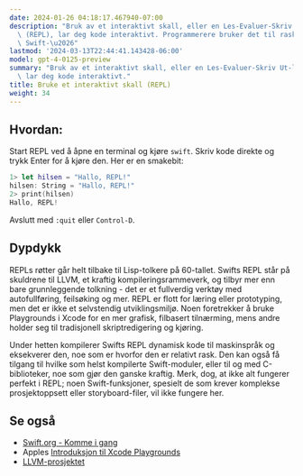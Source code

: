 ```yaml
---
date: 2024-01-26 04:18:17.467940-07:00
description: "Bruk av et interaktivt skall, eller en Les-Evaluer-Skriv Ut-l\xF8kke\
  \ (REPL), lar deg kode interaktivt. Programmerere bruker det til raskt \xE5 teste\
  \ Swift-\u2026"
lastmod: '2024-03-13T22:44:41.143428-06:00'
model: gpt-4-0125-preview
summary: "Bruk av et interaktivt skall, eller en Les-Evaluer-Skriv Ut-l\xF8kke (REPL),\
  \ lar deg kode interaktivt."
title: Bruke et interaktivt skall (REPL)
weight: 34
---
```


## Hvordan:
Start REPL ved å åpne en terminal og kjøre `swift`. Skriv kode direkte og trykk Enter for å kjøre den. Her er en smakebit:

```Swift
1> let hilsen = "Hallo, REPL!"
hilsen: String = "Hallo, REPL!"
2> print(hilsen)
Hallo, REPL!
```

Avslutt med `:quit` eller `Control-D`.

## Dypdykk
REPLs røtter går helt tilbake til Lisp-tolkere på 60-tallet. Swifts REPL står på skuldrene til LLVM, et kraftig kompileringsrammeverk, og tilbyr mer enn bare grunnleggende tolkning - det er et fullverdig verktøy med autofullføring, feilsøking og mer. REPL er flott for læring eller prototyping, men det er ikke et selvstendig utviklingsmiljø. Noen foretrekker å bruke Playgrounds i Xcode for en mer grafisk, filbasert tilnærming, mens andre holder seg til tradisjonell skriptredigering og kjøring.

Under hetten kompilerer Swifts REPL dynamisk kode til maskinspråk og eksekverer den, noe som er hvorfor den er relativt rask. Den kan også få tilgang til hvilke som helst kompilerte Swift-moduler, eller til og med C-biblioteker, noe som gjør den ganske kraftig. Merk, dog, at ikke alt fungerer perfekt i REPL; noen Swift-funksjoner, spesielt de som krever komplekse prosjektoppsett eller storyboard-filer, vil ikke fungere her.

## Se også
- [Swift.org - Komme i gang](https://www.swift.org/getting-started/#using-the-repl)
- Apples [Introduksjon til Xcode Playgrounds](https://developer.apple.com/videos/play/wwdc2014/408/)
- [LLVM-prosjektet](https://llvm.org/)
